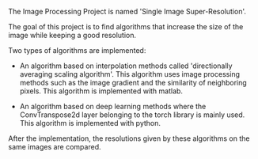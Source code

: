 The Image Processing Project is named 'Single Image Super-Resolution'.

The goal of this project is to find algorithms that increase the size of the image while keeping a good resolution.

Two types of algorithms are implemented:

* An algorithm based on interpolation methods called 'directionally averaging scaling algorithm'. This algorithm uses image processing methods such as the image gradient and the similarity of neighboring pixels. This algorithm is implemented with matlab.

* An algorithm based on deep learning methods where the ConvTranspose2d layer belonging to the torch library is mainly used. This algorithm is implemented with python.

After the implementation, the resolutions given by these algorithms on the same images are compared.
